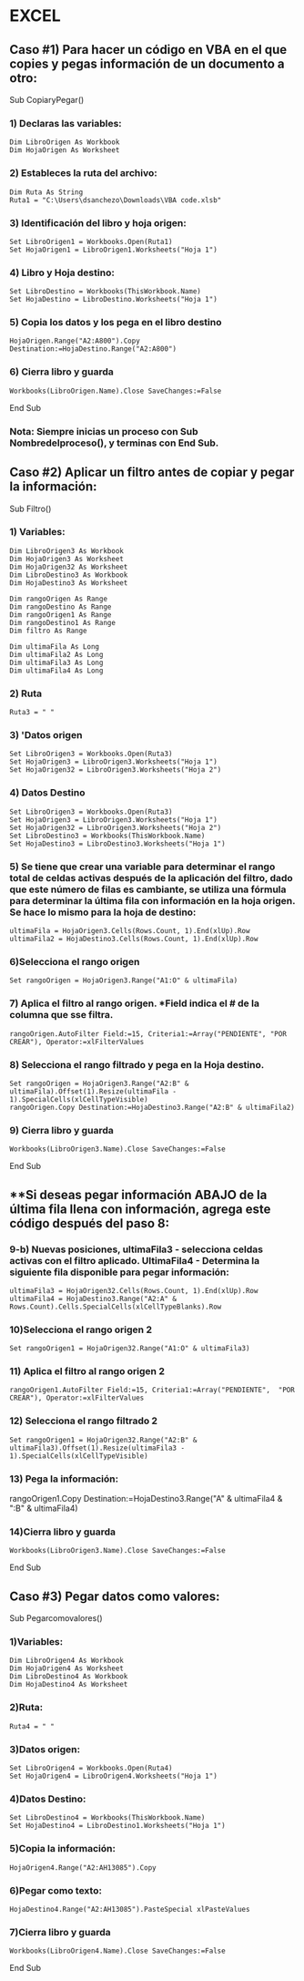 # EXCEL
## Caso #1) Para hacer un código en VBA en el que copies y pegas información de un documento a otro:

Sub CopiaryPegar()
### 1) Declaras las variables:
    Dim LibroOrigen As Workbook
    Dim HojaOrigen As Worksheet
### 2) Estableces la ruta del archivo:
    Dim Ruta As String
    Ruta1 = "C:\Users\dsanchezo\Downloads\VBA code.xlsb"
### 3) Identificación del libro y hoja origen:
    Set LibroOrigen1 = Workbooks.Open(Ruta1)
    Set HojaOrigen1 = LibroOrigen1.Worksheets("Hoja 1")
### 4) Libro y Hoja destino:
    Set LibroDestino = Workbooks(ThisWorkbook.Name)
    Set HojaDestino = LibroDestino.Worksheets("Hoja 1")
### 5) Copia los datos y los pega en el libro destino
    HojaOrigen.Range("A2:A800").Copy Destination:=HojaDestino.Range("A2:A800")
### 6) Cierra libro y guarda
    Workbooks(LibroOrigen.Name).Close SaveChanges:=False
End Sub

### Nota: Siempre inicias un proceso con Sub Nombredelproceso(), y terminas con End Sub.

## Caso #2) Aplicar un filtro antes de copiar y pegar la información:

Sub Filtro()
### 1) Variables:
    Dim LibroOrigen3 As Workbook
    Dim HojaOrigen3 As Worksheet
    Dim HojaOrigen32 As Worksheet
    Dim LibroDestino3 As Workbook
    Dim HojaDestino3 As Worksheet
    
    Dim rangoOrigen As Range
    Dim rangoDestino As Range
    Dim rangoOrigen1 As Range
    Dim rangoDestino1 As Range
    Dim filtro As Range
    
    Dim ultimaFila As Long
    Dim ultimaFila2 As Long
    Dim ultimaFila3 As Long
    Dim ultimaFila4 As Long

### 2) Ruta
    Ruta3 = " "

### 3) 'Datos origen
    Set LibroOrigen3 = Workbooks.Open(Ruta3)
    Set HojaOrigen3 = LibroOrigen3.Worksheets("Hoja 1")
    Set HojaOrigen32 = LibroOrigen3.Worksheets("Hoja 2")

### 4) Datos Destino
    Set LibroOrigen3 = Workbooks.Open(Ruta3)
    Set HojaOrigen3 = LibroOrigen3.Worksheets("Hoja 1")
    Set HojaOrigen32 = LibroOrigen3.Worksheets("Hoja 2")
    Set LibroDestino3 = Workbooks(ThisWorkbook.Name)
    Set HojaDestino3 = LibroDestino3.Worksheets("Hoja 1")

### 5) Se tiene que crear una variable para determinar el rango total de celdas activas después de la aplicación del filtro, dado que este número de filas es cambiante, se utiliza una fórmula para determinar la última fila con información en la hoja origen. Se hace lo mismo para la hoja de destino:
    ultimaFila = HojaOrigen3.Cells(Rows.Count, 1).End(xlUp).Row
    ultimaFila2 = HojaDestino3.Cells(Rows.Count, 1).End(xlUp).Row

### 6)Selecciona el rango origen
    Set rangoOrigen = HojaOrigen3.Range("A1:O" & ultimaFila)
    
### 7) Aplica el filtro al rango origen. *Field indica el # de la columna que sse filtra.
    rangoOrigen.AutoFilter Field:=15, Criteria1:=Array("PENDIENTE", "POR CREAR"), Operator:=xlFilterValues

### 8) Selecciona el rango filtrado y pega en la Hoja destino.
    Set rangoOrigen = HojaOrigen3.Range("A2:B" & ultimaFila).Offset(1).Resize(ultimaFila - 1).SpecialCells(xlCellTypeVisible)
    rangoOrigen.Copy Destination:=HojaDestino3.Range("A2:B" & ultimaFila2)

### 9) Cierra libro y guarda
    Workbooks(LibroOrigen3.Name).Close SaveChanges:=False
End Sub

## **Si deseas pegar información ABAJO de la última fila llena con información, agrega este código después del paso 8:

### 9-b) Nuevas posiciones, ultimaFila3 - selecciona celdas activas con el filtro aplicado. UltimaFila4 - Determina la siguiente fila disponible para pegar información: 

    ultimaFila3 = HojaOrigen32.Cells(Rows.Count, 1).End(xlUp).Row
    ultimaFila4 = HojaDestino3.Range("A2:A" & Rows.Count).Cells.SpecialCells(xlCellTypeBlanks).Row

### 10)Selecciona el rango origen 2
    Set rangoOrigen1 = HojaOrigen32.Range("A1:O" & ultimaFila3)
    
### 11) Aplica el filtro al rango origen 2
    rangoOrigen1.AutoFilter Field:=15, Criteria1:=Array("PENDIENTE",  "POR CREAR"), Operator:=xlFilterValues

### 12) Selecciona el rango filtrado 2
    Set rangoOrigen1 = HojaOrigen32.Range("A2:B" & ultimaFila3).Offset(1).Resize(ultimaFila3 - 1).SpecialCells(xlCellTypeVisible)

### 13) Pega la información:
rangoOrigen1.Copy Destination:=HojaDestino3.Range("A" & ultimaFila4 & ":B" & ultimaFila4)

### 14)Cierra libro y guarda
    Workbooks(LibroOrigen3.Name).Close SaveChanges:=False

End Sub

## Caso #3) Pegar datos como valores:

Sub Pegarcomovalores()
### 1)Variables:
    Dim LibroOrigen4 As Workbook
    Dim HojaOrigen4 As Worksheet
    Dim LibroDestino4 As Workbook
    Dim HojaDestino4 As Worksheet

### 2)Ruta:
    Ruta4 = " "

### 3)Datos origen:
    Set LibroOrigen4 = Workbooks.Open(Ruta4)
    Set HojaOrigen4 = LibroOrigen4.Worksheets("Hoja 1")

### 4)Datos Destino:
    Set LibroDestino4 = Workbooks(ThisWorkbook.Name)
    Set HojaDestino4 = LibroDestino1.Worksheets("Hoja 1")

### 5)Copia la información:
    HojaOrigen4.Range("A2:AH13085").Copy
### 6)Pegar como texto:
    HojaDestino4.Range("A2:AH13085").PasteSpecial xlPasteValues

### 7)Cierra libro y guarda
    Workbooks(LibroOrigen4.Name).Close SaveChanges:=False

End Sub



